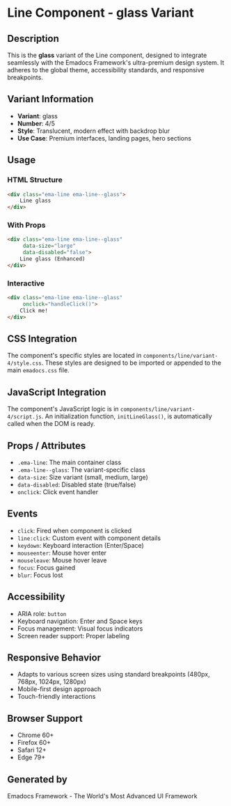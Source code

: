 # Line Component - glass Variant

## Description
This is the **glass** variant of the Line component, designed to integrate seamlessly with the Emadocs Framework's ultra-premium design system. It adheres to the global theme, accessibility standards, and responsive breakpoints.

## Variant Information
- **Variant**: glass
- **Number**: 4/5
- **Style**: Translucent, modern effect with backdrop blur
- **Use Case**: Premium interfaces, landing pages, hero sections

## Usage

### HTML Structure
```html
<div class="ema-line ema-line--glass">
    Line glass
</div>
```

### With Props
```html
<div class="ema-line ema-line--glass" 
     data-size="large" 
     data-disabled="false">
    Line glass (Enhanced)
</div>
```

### Interactive
```html
<div class="ema-line ema-line--glass" 
     onclick="handleClick()">
    Click me!
</div>
```

## CSS Integration
The component's specific styles are located in `components/line/variant-4/style.css`. These styles are designed to be imported or appended to the main `emadocs.css` file.

## JavaScript Integration
The component's JavaScript logic is in `components/line/variant-4/script.js`. An initialization function, `initLineGlass()`, is automatically called when the DOM is ready.

## Props / Attributes
- `.ema-line`: The main container class
- `.ema-line--glass`: The variant-specific class
- `data-size`: Size variant (small, medium, large)
- `data-disabled`: Disabled state (true/false)
- `onclick`: Click event handler

## Events
- `click`: Fired when component is clicked
- `line:click`: Custom event with component details
- `keydown`: Keyboard interaction (Enter/Space)
- `mouseenter`: Mouse hover enter
- `mouseleave`: Mouse hover leave
- `focus`: Focus gained
- `blur`: Focus lost

## Accessibility
- ARIA role: `button`
- Keyboard navigation: Enter and Space keys
- Focus management: Visual focus indicators
- Screen reader support: Proper labeling

## Responsive Behavior
- Adapts to various screen sizes using standard breakpoints (480px, 768px, 1024px, 1280px)
- Mobile-first design approach
- Touch-friendly interactions

## Browser Support
- Chrome 60+
- Firefox 60+
- Safari 12+
- Edge 79+

## Generated by
Emadocs Framework - The World's Most Advanced UI Framework
